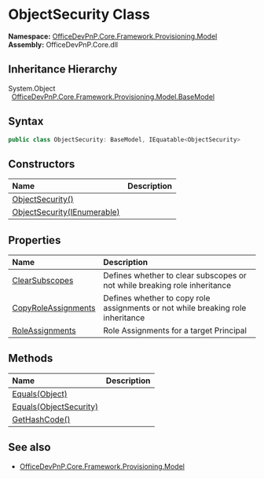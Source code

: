 # ObjectSecurity Class
  

**Namespace:** [OfficeDevPnP.Core.Framework.Provisioning.Model](OfficeDevPnP.Core.Framework.Provisioning.Model.md)  
**Assembly:** OfficeDevPnP.Core.dll  
## Inheritance Hierarchy
System.Object  
&ensp;[OfficeDevPnP.Core.Framework.Provisioning.Model.BaseModel](OfficeDevPnP.Core.Framework.Provisioning.Model.BaseModel.md)  
## Syntax
```C#
public class ObjectSecurity: BaseModel, IEquatable<ObjectSecurity>
```
## Constructors
|**Name**|**Description**|
|:-----|:-----|
| [ObjectSecurity()](OfficeDevPnP.Core.Framework.Provisioning.Model.ObjectSecurity.ctor1.md) |  
| [ObjectSecurity(IEnumerable<RoleAssignment>)](OfficeDevPnP.Core.Framework.Provisioning.Model.ObjectSecurity.ctor2.md) |  
## Properties
|**Name**|**Description**|
|:-----|:-----|
| [ClearSubscopes](OfficeDevPnP.Core.Framework.Provisioning.Model.ObjectSecurity.ClearSubscopes.md) | Defines whether to clear subscopes or not while breaking role inheritance
| [CopyRoleAssignments](OfficeDevPnP.Core.Framework.Provisioning.Model.ObjectSecurity.CopyRoleAssignments.md) | Defines whether to copy role assignments or not while breaking role inheritance
| [RoleAssignments](OfficeDevPnP.Core.Framework.Provisioning.Model.ObjectSecurity.RoleAssignments.md) | Role Assignments for a target Principal
## Methods
|**Name**|**Description**|
|:-----|:-----|
| [Equals(Object)](OfficeDevPnP.Core.Framework.Provisioning.Model.ObjectSecurity.3520ddbb.md) | 
| [Equals(ObjectSecurity)](OfficeDevPnP.Core.Framework.Provisioning.Model.ObjectSecurity.7e96c81b.md) | 
| [GetHashCode()](OfficeDevPnP.Core.Framework.Provisioning.Model.ObjectSecurity.1c6872bd.md) | 
## See also
- [OfficeDevPnP.Core.Framework.Provisioning.Model](OfficeDevPnP.Core.Framework.Provisioning.Model.md)
